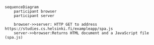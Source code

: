 <script src="https://cdn.jsdelivr.net/npm/mermaid/dist/mermaid.min.js"></script>
<script>mermaid.initialize({startOnLoad:true});</script>

```mermaid
sequenceDiagram
    participant browser
    participant server

    browser->>server: HTTP GET to address https://studies.cs.helsinki.fi/exampleapp/spa.js
    server->>browser:Returns HTML document and a JavaScript file (spa.js)
```